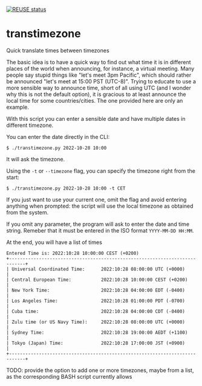 <!--
SPDX-FileCopyrightText: 2022 Carlo Piana

SPDX-License-Identifier: CC0-1.0
-->

[![REUSE status](https://api.reuse.software/badge/github.com/kappapiana/transtimezone)](https://api.reuse.software/info/github.com/kappapiana/transtimezone)

# transtimezone

Quick translate times between timezones

The basic idea is to have a quick way to find out what time it is in different
places of the world when announcing, for instance, a virtual meeting. Many
people say stupid things like "let's meet 3pm Pacific", which should rather be
announced "let's meet at 15:00 PST (UTC-8)". Trying to educate to use a more
sensible way to announce time, short of all using UTC (and I wonder why this is
not the default option), it is gracious to at least announce the local time for
some countries/cities. The one provided here are only an example.

With this script you can enter a sensible date and have multiple dates in
different timezone.

You can enter the date directly in the CLI:

```shell
$ ./transtimezone.py 2022-10-28 10:00
```

It will ask the timezone.

Using the `-t` or `--timezone` flag, you can specify the timezone right from the
start:

```shell
$ ./transtimezone.py 2022-10-28 10:00 -t CET

```

If you just want to use your current one, omit the flag and avoid entering
anything when prompted: the script will use the local timezone as obtained from
the system.

If you omit any parameter, the program will ask to enter the date and time
string. Remeber that it must be entered in the ISO format `YYYY-MM-DD HH:MM`.

At the end, you will have a list of times

```shell
Entered Time is: 2022:10:28 10:00:00 CEST (+0200)
+----------------------------------------------------------------------------+
| Universal Coordinated Time:      2022:10:28 08:00:00 UTC (+0000)           |
| Central European Time:           2022:10:28 10:00:00 CEST (+0200)          |
| New York Time:                   2022:10:28 04:00:00 EDT (-0400)           |
| Los Angeles Time:                2022:10:28 01:00:00 PDT (-0700)           |
| Cuba time:                       2022:10:28 04:00:00 CDT (-0400)           |
| Zulu time (or US Navy Time):     2022:10:28 08:00:00 UTC (+0000)           |
| Sydney Time:                     2022:10:28 19:00:00 AEDT (+1100)          |
| Tokyo (Japan) Time:              2022:10:28 17:00:00 JST (+0900)           |
+----------------------------------------------------------------------------+
```

TODO: provide the option to add one or more timezones, maybe from a list, as the
corresponding BASH script currently allows
